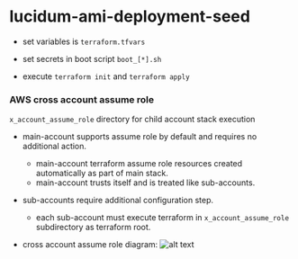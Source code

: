 # lucidum-ami-deployment-seed

- set variables is `terraform.tfvars`

- set secrets in boot script `boot_[*].sh`

- execute `terraform init` and `terraform apply`



### AWS cross account assume role

`x_account_assume_role` directory for child account stack execution

- main-account supports assume role by default and requires no additional action.
  * main-account terraform assume role resources created automatically as part of main stack.
  * main-account trusts itself and is treated like sub-accounts.

- sub-accounts require additional configuration step.
  * each sub-account must execute terraform in `x_account_assume_role` subdirectory as terraform root.

- cross account assume role diagram:
![alt text](https://github.com/LucidumInc/lucidum-ami-deployment-seed/blob/master/assume-role-002.jpg?raw=true)
